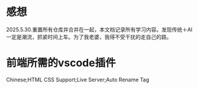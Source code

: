 # 感想
2025.5.30.重置所有仓库并合并在一起，本文档记录所有学习内容。发现传统＋AI一定是潮流，抓紧时间上车。为了我老婆，我得不受干扰的走自己的路。
# 前端所需的vscode插件
Chinese;HTML CSS Support;Live Server;Auto Rename Tag